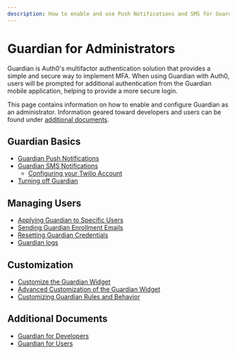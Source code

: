 ```yaml
---
description: How to enable and use Push Notifications and SMS for Guardian MFA.
---
```


# Guardian for Administrators 

Guardian is Auth0's multifactor authentication solution that provides a simple and secure way to implement MFA. When using Guardian with Auth0, users will be prompted for additional authentication from the Guardian mobile application, helping to provide a more secure login.

This page contains information on how to enable and configure Guardian as an administrator. Information geared toward developers and users can be found under [additional documents](#additional-documents).

## Guardian Basics
* [Guardian Push Notifications](/multifactor-authentication/administrator/push-notifications)
* [Guardian SMS Notifications](/multifactor-authentication/administrator/sms-notifications)
  * [Configuring your Twilio Account](/multifactor-authentication/administrator/twilio-configuration)
* [Turning off Guardian](/multifactor-authentication/administrator/disabling-mfa)

## Managing Users
* [Applying Guardian to Specific Users](/multifactor-authentication/administrator/guardian-for-select-users)
* [Sending Guardian Enrollment Emails](/multifactor-authentication/administrator/guardian-enrollment-email)
* [Resetting Guardian Credentials](/multifactor-authentication/administrator/reset-user)
* [Guardian logs](/multifactor-authentication/administrator/guardian-logs)

## Customization
* [Customize the Guardian Widget](/multifactor-authentication/administrator/customizing-widget)
* [Advanced Customization of the Guardian Widget](https://github.com/auth0/auth0-guardian.js/tree/master/example)
* [Customizing Guardian Rules and Behavior](/multifactor-authentication/custom)


## Additional Documents
* [Guardian for Developers](/multifactor-authentication/developer)
* [Guardian for Users](/multifactor-authentication/guardian/user-guide)
